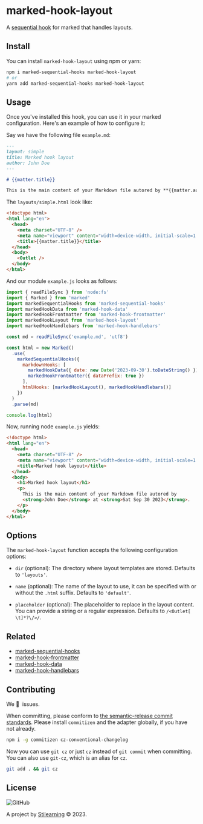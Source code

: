 # marked-hook-layout

A [sequential hook](https://github.com/bent10/marked-extensions/tree/main/packages/sequential-hooks) for marked that handles layouts.

## Install

You can install `marked-hook-layout` using npm or yarn:

```bash
npm i marked-sequential-hooks marked-hook-layout
# or
yarn add marked-sequential-hooks marked-hook-layout
```

## Usage

Once you've installed this hook, you can use it in your marked configuration. Here's an example of how to configure it:

Say we have the following file `example.md`:

```md
---
layout: simple
title: Marked hook layout
author: John Doe
---

# {{matter.title}}

This is the main content of your Markdown file autored by **{{matter.author}}** at **{{date}}**
```

The `layouts/simple.html` look like:

```html
<!doctype html>
<html lang="en">
  <head>
    <meta charset="UTF-8" />
    <meta name="viewport" content="width=device-width, initial-scale=1.0" />
    <title>{{matter.title}}</title>
  </head>
  <body>
    <Outlet />
  </body>
</html>
```

And our module `example.js` looks as follows:

```js
import { readFileSync } from 'node:fs'
import { Marked } from 'marked'
import markedSequentialHooks from 'marked-sequential-hooks'
import markedHookData from 'marked-hook-data'
import markedHookFrontmatter from 'marked-hook-frontmatter'
import markedHookLayout from 'marked-hook-layout'
import markedHookHandlebars from 'marked-hook-handlebars'

const md = readFileSync('example.md', 'utf8')

const html = new Marked()
  .use(
    markedSequentialHooks({
      markdownHooks: [
        markedHookData({ date: new Date('2023-09-30').toDateString() }),
        markedHookFrontmatter({ dataPrefix: true })
      ],
      htmlHooks: [markedHookLayout(), markedHookHandlebars()]
    })
  )
  .parse(md)

console.log(html)
```

Now, running node `example.js` yields:

```html
<!doctype html>
<html lang="en">
  <head>
    <meta charset="UTF-8" />
    <meta name="viewport" content="width=device-width, initial-scale=1.0" />
    <title>Marked hook layout</title>
  </head>
  <body>
    <h1>Marked hook layout</h1>
    <p>
      This is the main content of your Markdown file autored by
      <strong>John Doe</strong> at <strong>Sat Sep 30 2023</strong>.
    </p>
  </body>
</html>
```

## Options

The `marked-hook-layout` function accepts the following configuration options:

- `dir` (optional): The directory where layout templates are stored. Defaults to `'layouts'`.

- `name` (optional): The name of the layout to use, it can be specified with or without the `.html` suffix. Defaults to `'default'`.

- `placeholder` (optional): The placeholder to replace in the layout content. You can provide a string or a regular expression. Defaults to `/<Outlet[ \t]*?\/>/`.

## Related

- [marked-sequential-hooks](https://github.com/bent10/marked-extensions/tree/main/packages/sequential-hooks)
- [marked-hook-frontmatter](https://github.com/bent10/marked-extensions/tree/main/packages/hook-frontmatter)
- [marked-hook-data](https://github.com/bent10/marked-extensions/tree/main/packages/hook-data)
- [marked-hook-handlebars](https://github.com/bent10/marked-extensions/tree/main/packages/hook-handlebars)

## Contributing

We 💛&nbsp; issues.

When committing, please conform to [the semantic-release commit standards](https://www.conventionalcommits.org/). Please install `commitizen` and the adapter globally, if you have not already.

```bash
npm i -g commitizen cz-conventional-changelog
```

Now you can use `git cz` or just `cz` instead of `git commit` when committing. You can also use `git-cz`, which is an alias for `cz`.

```bash
git add . && git cz
```

## License

![GitHub](https://img.shields.io/github/license/bent10/marked-extensions)

A project by [Stilearning](https://stilearning.com) &copy; 2023.
